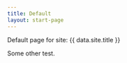 ```yaml
---
title: Default
layout: start-page
---
```

Default page for site: {{ data.site.title }}

Some other test.
